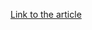 [Link to the article](https://blog.sucuri.net/2020/06/evasion-tactics-in-hybrid-credit-card-skimmers.html)
